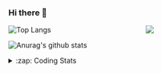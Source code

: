 ### Hi there 👋

<!--
**tao8687/tao8687** is a ✨ _special_ ✨ repository because its `README.md` (this file) appears on your GitHub profile.

Here are some ideas to get you started:

- 🔭 I’m currently working on ...
- 🌱 I’m currently learning ...
- 👯 I’m looking to collaborate on ...
- 🤔 I’m looking for help with ...
- 💬 Ask me about ...
- 📫 How to reach me: ...
- 😄 Pronouns: ...
- ⚡ Fun fact: ...
-->

<img align='right' src="https://media.giphy.com/media/M9gbBd9nbDrOTu1Mqx/giphy.gif" width="230">

![Top Langs](https://github-readme-stats.vercel.app/api/top-langs/?username=tao8687&layout=compact&title_color=23238E&text_color=A67D3D)

![Anurag's github stats](https://github-readme-stats.vercel.app/api?username=tao8687&show_icons=true&&text_color=A67D3D&title_color=23238E&show_icons=false&count_private=true&hide=stars)

<details>
  <summary>:zap: Coding Stats</summary>
  <b>
<!--START_SECTION:waka-->
![Profile Views](http://img.shields.io/badge/Profile%20Views-1-blue)

**🐱 My GitHub Data** 

> 🏆 85 Contributions in the Year 2022
 > 
> 📦 1.3 MB Used in GitHub's Storage 
 > 
> 🚫 Not Opted to Hire
 > 
> 📜 53 Public Repositories 
 > 
> 🔑 23 Private Repositories  
 > 
**I'm an Early 🐤** 

```text
🌞 Morning    105 commits    ███████████████████░░░░░░   76.64% 
🌆 Daytime    10 commits     █░░░░░░░░░░░░░░░░░░░░░░░░   7.3% 
🌃 Evening    22 commits     ████░░░░░░░░░░░░░░░░░░░░░   16.06% 
🌙 Night      0 commits      ░░░░░░░░░░░░░░░░░░░░░░░░░   0.0%

```
📅 **I'm Most Productive on Monday** 

```text
Monday       27 commits     █████░░░░░░░░░░░░░░░░░░░░   19.71% 
Tuesday      23 commits     ████░░░░░░░░░░░░░░░░░░░░░   16.79% 
Wednesday    24 commits     ████░░░░░░░░░░░░░░░░░░░░░   17.52% 
Thursday     19 commits     ███░░░░░░░░░░░░░░░░░░░░░░   13.87% 
Friday       15 commits     ██░░░░░░░░░░░░░░░░░░░░░░░   10.95% 
Saturday     14 commits     ██░░░░░░░░░░░░░░░░░░░░░░░   10.22% 
Sunday       15 commits     ██░░░░░░░░░░░░░░░░░░░░░░░   10.95%

```


📊 **This Week I Spent My Time On** 

```text
⌚︎ Time Zone: Asia/Shanghai

💬 Programming Languages: 
Other                    5 hrs 30 mins       ████████████████████████░   96.45% 
YAML                     10 mins             ░░░░░░░░░░░░░░░░░░░░░░░░░   3.18% 
C                        0 secs              ░░░░░░░░░░░░░░░░░░░░░░░░░   0.27% 
XML                      0 secs              ░░░░░░░░░░░░░░░░░░░░░░░░░   0.06% 
C++                      0 secs              ░░░░░░░░░░░░░░░░░░░░░░░░░   0.05%

🔥 Editors: 
VS Code                  5 hrs 42 mins       █████████████████████████   100.0%

🐱‍💻 Projects: 
Unknown Project          5 hrs 10 mins       ██████████████████████░░░   90.69% 
src                      30 mins             ██░░░░░░░░░░░░░░░░░░░░░░░   8.99% 
web_video_server         1 min               ░░░░░░░░░░░░░░░░░░░░░░░░░   0.31%

💻 Operating System: 
Linux                    5 hrs 42 mins       █████████████████████████   100.0%

```

**I Mostly Code in Python** 

```text
Python                   8 repos             ███████░░░░░░░░░░░░░░░░░░   30.77% 
C                        6 repos             █████░░░░░░░░░░░░░░░░░░░░   23.08% 
C++                      5 repos             ████░░░░░░░░░░░░░░░░░░░░░   19.23% 
Shell                    2 repos             ██░░░░░░░░░░░░░░░░░░░░░░░   7.69% 
Makefile                 1 repo              █░░░░░░░░░░░░░░░░░░░░░░░░   3.85%

```


**Timeline**

![Chart not found](https://raw.githubusercontent.com/tao8687/tao8687/master/charts/bar_graph.png) 


 Last Updated on 31/03/2022 01:39:20 UTC
<!--END_SECTION:waka-->
</details>
